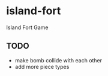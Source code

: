 # island-fort

Island Fort Game

## TODO

- make bomb collide with each other
- add more piece types
